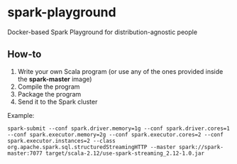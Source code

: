 # spark-playground
Docker-based Spark Playground for distribution-agnostic people

## How-to 

1. Write your own Scala program (or use any of the ones provided inside the **spark-master** image)
2. Compile the program
3. Package the program
4. Send it to the Spark cluster

Example:
```console
spark-submit --conf spark.driver.memory=1g --conf spark.driver.cores=1 --conf spark.executor.memory=2g --conf spark.executor.cores=2 --conf spark.executor.instances=2 --class org.apache.spark.sql.structuredStreamingHTTP --master spark://spark-master:7077 target/scala-2.12/use-spark-streaming_2.12-1.0.jar
```